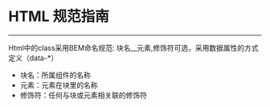 # HTML 规范指南
---

Html中的class采用BEM命名规范: 块名__元素,修饰符可选，采用数据属性的方式定义（data-*）

- 块名：所属组件的名称
- 元素：元素在块里的名称
- 修饰符：任何与块或元素相关联的修饰符
